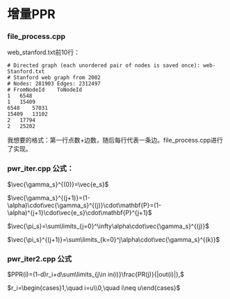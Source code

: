 # 增量PPR

### file_process.cpp
web_stanford.txt前10行：
```
# Directed graph (each unordered pair of nodes is saved once): web-Stanford.txt 
# Stanford web graph from 2002
# Nodes: 281903 Edges: 2312497
# FromNodeId	ToNodeId
1	6548
1	15409
6548	57031
15409	13102
2	17794
2	25202
```
我想要的格式：第一行点数+边数，随后每行代表一条边。file_process.cpp进行了实现。

### pwr_iter.cpp 公式：

$\vec{\gamma_s}^{(0)}=\vec{e_s}$

$\vec{\gamma_s}^{(j+1)}=(1-\alpha)\cdot\vec{\gamma_s}^{(j)}\cdot\mathbf{P}=(1-\alpha)^{j+1}\cdot\vec{e_s}\cdot\mathbf{P}^{j+1}$

$\vec{\pi_s}=\sum\limits_{j=0}^\infty\alpha\cdot\vec{\gamma_s}^{(j)}$

$\vec{\pi_s}^{(j+1)}=\sum\limits_{k=0}^j\alpha\cdot\vec{\gamma_s}^{(k)}$

### pwr_iter2.cpp 公式

$PPR(i)=(1-d)r_i+d\sum\limits_{j\in in(i)}\frac{PR(j)}{|out(i)|},$

$r_i=\begin{cases}1,\quad i=u\\0,\quad i\neq u\end{cases}$

